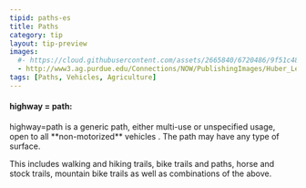 ```yaml
---
tipid: paths-es
title: Paths
category: tip
layout: tip-preview
images:
  #- https://cloud.githubusercontent.com/assets/2665840/6720486/9f51c48e-cd99-11e4-97af-c1c7eea2d7c3.jpg
  - http://www3.ag.purdue.edu/Connections/NOW/PublishingImages/Huber_Lead800.jpg
tags: [Paths, Vehicles, Agriculture]
---
```


<h4>highway = path:</h4>

<p>highway=path is a generic path, either multi-use or unspecified usage, open to all **non-motorized** vehicles . The path may have any type of surface.</h4>

<p>This includes walking and hiking trails, bike trails and paths, horse and stock trails, mountain bike trails as well as combinations of the above.</p>


